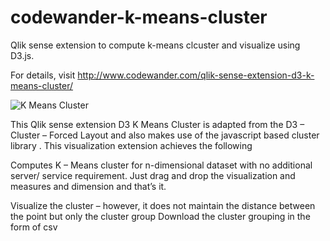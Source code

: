 # codewander-k-means-cluster
Qlik sense extension to compute k-means clcuster and visualize using D3.js. 


For details, visit
http://www.codewander.com/qlik-sense-extension-d3-k-means-cluster/

![K Means Cluster](http://www.codewander.com/wp-content/uploads/2018/08/codewander-qlik-sense-extension-d3-k-means-cluster-featured-image.png)

This Qlik sense extension D3 K Means Cluster is adapted from the D3 – Cluster – Forced Layout and also makes use of the javascript based cluster library . This visualization extension achieves the following

Computes K – Means cluster for n-dimensional dataset with no additional server/ service requirement. Just drag and drop the visualization and measures and dimension and that’s it.

Visualize the cluster – however, it does not maintain the distance between the point but only the cluster group
Download the cluster grouping in the form of csv


